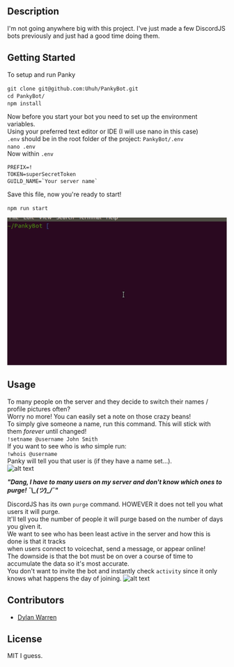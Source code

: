 ## Description

I'm not going anywhere big with this project. I've just made a few DiscordJS bots previously and just had a good time doing them.

## Getting Started

To setup and run Panky

`git clone git@github.com:Uhuh/PankyBot.git` <br >
`cd PankyBot/` <br >
`npm install` <br >

Now before you start your bot you need to set up the environment variables. <br >
Using your preferred text editor or IDE (I will use nano in this case) <br >
`.env` should be in the root folder of the project: `PankyBot/.env` <br >
`nano .env` <br >
Now within `.env` <br >
```
PREFIX=!
TOKEN=superSecretToken
GUILD_NAME=`Your server name`
```
Save this file, now you're ready to start!

`npm run start` <br >

![alt text](https://github.com/Uhuh/PankyBot/blob/master/extra/gif/start.gif)

## Usage

To many people on the server and they decide to switch their names / profile pictures often? <br>
Worry no more! You can easily set a note on those crazy beans! <br>
To simply give someone a name, run this command. This will stick with them _forever_ until changed! <br>
`!setname @username John Smith` <br>
If you want to see who is _who_ simple run: <br>
`!whois @username` <br>
Panky will tell you that user is (if they have a name set...). <br>
![alt text](https://cdn.discordapp.com/attachments/285627738772209685/471449870289338378/unknown.png) <br>

_**"Dang, I have to many users on my server and don't know which ones to purge! ¯\\\_(ツ)\_/¯"**_ <br>

DiscordJS has its own `purge` command. HOWEVER it does not tell you what users it will purge. <br>
It'll tell you the number of people it will purge based on the number of days you given it. <br>
We want to see who has been least active in the server and how this is done is that it tracks <br>
when users connect to voicechat, send a message, or appear online! <br>
The downside is that the bot must be on over a course of time to accumulate the data so it's most accurate. <br>
You don't want to invite the bot and instantly check `activity` since it only knows what happens the day of joining.
![alt text](https://cdn.discordapp.com/attachments/360637139664371713/471442741553922058/unknown.png)
## Contributors

- [Dylan Warren](https://github.com/Uhuh)

## License

MIT I guess.
